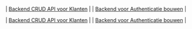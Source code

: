 
| [Backend CRUD API voor Klanten](https://github.com/moonwitch/optiwiser-portal/issues/38) |
| [Backend voor Authenticatie bouwen](https://github.com/moonwitch/optiwiser-portal/issues/35) |

| [Backend CRUD API voor Klanten](https://github.com/moonwitch/optiwiser-portal/issues/38) |
| [Backend voor Authenticatie bouwen](https://github.com/moonwitch/optiwiser-portal/issues/35) |

